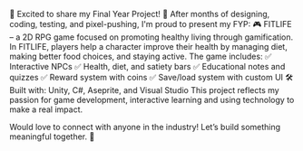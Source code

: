 🌟 Excited to share my Final Year Project! 🌟
After months of designing, coding, testing, and pixel-pushing, I'm proud to present my FYP:
 🎮 FITLIFE – a 2D RPG game focused on promoting healthy living through gamification.
In FITLIFE, players help a character improve their health by managing diet, making better food choices, and staying active. The game includes:
 ✅ Interactive NPCs
 ✅ Health, diet, and satiety bars
 ✅ Educational notes and quizzes
 ✅ Reward system with coins
 ✅ Save/load system with custom UI
🛠️ Built with: Unity, C#, Aseprite, and Visual Studio
This project reflects my passion for game development, interactive learning and using technology to make a real impact.

Would love to connect with anyone in the industry! Let’s build something meaningful together. 🙌

